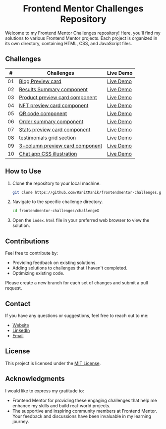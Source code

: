 <div align="center">
<h1>Frontend Mentor Challenges Repository</h1>
</div>

Welcome to my Frontend Mentor Challenges repository! Here, you'll find my solutions to various Frontend Mentor projects.
Each project is organized in its own directory, containing HTML, CSS, and JavaScript files.

## Challenges

| #  | Challenges                                                                          | Live Demo                                                                                                                               |
|:--:|-------------------------------------------------------------------------------------|-----------------------------------------------------------------------------------------------------------------------------------------|
| 01 | [Blog Preview card](FrontendMentor01—Blog-preview-card)                             | [Live Demo](https://ranitmanik.github.io/frontendmentor-challenges/FrontendMentor01%E2%80%94Blog-preview-card/index.html)               |
| 02 | [Results Summary component](FrontendMentor02—Results-summary-component)             | [Live Demo](https://ranitmanik.github.io/frontendmentor-challenges/FrontendMentor02%E2%80%94Results-summary-component/index.html)       |
| 03 | [Product preview card component](FrontendMentor03—Product-preview-card-component)   | [Live Demo](https://ranitmanik.github.io/frontendmentor-challenges/FrontendMentor03%E2%80%94Product-preview-card-component/index.html)  |
| 04 | [NFT preview card component](FrontendMentor04—nft-preview-card-component)           | [Live Demo](https://ranitmanik.github.io/frontendmentor-challenges/FrontendMentor04%E2%80%94nft-preview-card-component/index.html)      |
| 05 | [QR code component](FrontendMentor05—QR%20code%20component)                         | [Live Demo](https://ranitmanik.github.io/frontendmentor-challenges/FrontendMentor05%E2%80%94QR%20code%20component/index.html)           |
| 06 | [Order summary component](FrontendMentor06—Order-summary-component)                 | [Live Demo](https://ranitmanik.github.io/frontendmentor-challenges/FrontendMentor06%E2%80%94Order-summary-component/index.html)         |
| 07 | [Stats preview card component](FrontendMentor07—stats-preview-card-component)       | [Live Demo](https://ranitmanik.github.io/frontendmentor-challenges/FrontendMentor07%E2%80%94stats-preview-card-component/index.html)    |
| 08 | [testimonials grid section](FrontendMentor08—testimonials-grid-section)             | [Live Demo](https://ranitmanik.github.io/frontendmentor-challenges/FrontendMentor08%E2%80%94testimonials-grid-section/index.html)       |
| 09 | [3-column preview card component](FrontendMentor09—3-column-preview-card-component) | [Live Demo](https://ranitmanik.github.io/frontendmentor-challenges/FrontendMentor09%E2%80%943-column-preview-card-component/index.html) |
| 10 | [Chat app CSS illustration](FrontendMentor10—chat-app-css-illustration)             | [Live Demo](https://ranitmanik.github.io/frontendmentor-challenges/FrontendMentor10%E2%80%94chat-app-css-illustration/index.html)       |

## How to Use

1. Clone the repository to your local machine.
   ```bash
   git clone https://github.com/RanitManik/frontendmentor-challenges.git
   ```

2. Navigate to the specific challenge directory.
   ```bash
   cd frontendmentor-challenges/challengeX
   ```

3. Open the `index.html` file in your preferred web browser to view the solution.

## Contributions

Feel free to contribute by:

- Providing feedback on existing solutions.
- Adding solutions to challenges that I haven't completed.
- Optimizing existing code.

Please create a new branch for each set of changes and submit a pull request.

## Contact

If you have any questions or suggestions, feel free to reach out to me:

- [Website](https://ranitmanik.github.io/Portfolio-1.0)
- [LinkedIn](https://www.linkedin.com/in/ranit-manik/)
- [Email](mailto:ranitmanik.dev@gmail.com)

## License

This project is licensed under the [MIT License](LICENSE).

## Acknowledgments

I would like to express my gratitude to:

- Frontend Mentor for providing these engaging challenges that help me enhance my skills and build real-world projects.
- The supportive and inspiring community members at Frontend Mentor. Your feedback and discussions have been invaluable
  in my learning journey.
